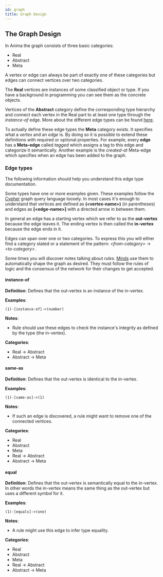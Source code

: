 ```yaml
---
id: graph
title: Graph Design
---
```


## The Graph Design

In Anima the graph consists of three basic categories:

* Real
* Abstract
* Meta

A vertex or edge can always be part of exactly one of these categories but edges can connect
vertices over two categories. 

The **Real** vertices are instances of some classified object or type. If you have a background in
programming you can see them as the concrete objects. 

Vertices of the **Abstract** category define the corresponding type hierarchy and connect each vertex
in the Real part to at least one type through the *instance-of* edge. More about the different edge types
can be found [here](#Edge-types). 

To actually define these edge types the **Meta** category exists. It specifies what a *vertex* and an *edge*
is. By doing so it is possible to extend these definitions with required or optional properties.
For example, every **edge** has a **Meta-edge** called *tagged* which assigns a tag to this edge and categorize
it semantically. Another example is the *created-at* Meta-edge which specifies when an edge has been added to 
the graph.

### Edge types

The following information should help you understand this edge type documentation.

Some types have one or more examples given. These examples follow the [Cypher](https://www.opencypher.org/) 
graph query language loosely. In most cases it's enough to understand that vertices are defined
as **(\<vertex-name\>)** (in parentheses) and edges as **\[\<edge-name\>\]** with a directed
arrow in between them.

In general an edge has a starting vertex which we refer to as the **out-vertex** because
the edge leaves it. The ending vertex is then called the **in-vertex** because the edge ends in it.

Edges can span over one or two categories. To express this you will either find a category stated or a statement
of the pattern: *\<from-category\>* -> *\<to-category\>*.

Some times you will discover notes talking about *rules*. [Minds](/components#Mind) use them to automatically shape 
the graph as desired. They must follow the rules of logic and the consensus of the network for 
their changes to get accepted.

#### instance-of

**Definition**:
Defines that the out-vertex is an instance of the in-vertex.

**Examples**:
```
(1)-[instance-of]->(number)
```

**Notes**:
* Rule should use these edges to check the instance's integrity as defined by the type (the in-vertex). 

**Categories**:
* Real -> Abstract
* Abstract -> Meta

#### same-as

**Definition**:
Defines that the out-vertex is identical to the in-vertex.

**Examples**:
```
(1)-[same-as]->(1)
```

**Notes**:
* If such an edge is discovered, a rule might want to remove one of the connected vertices.

**Categories**:
* Real
* Abstract
* Meta
* Real -> Abstract
* Abstract -> Meta

#### equal

**Definition**:
Defines that the out-vertex is semantically equal to the in-vertex. In other words
the in-vertex means the same thing as the out-vertex but uses a different symbol for it.

**Examples**:
```
(1)-[equals]->(one)
```

**Notes**:
* A rule might use this edge to infer type equality.

**Categories**:
* Real
* Abstract
* Meta
* Real -> Abstract
* Abstract -> Meta